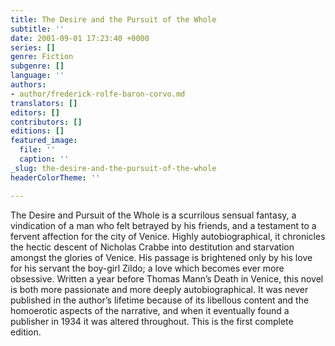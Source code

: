 ```yaml
---
title: The Desire and the Pursuit of the Whole
subtitle: ''
date: 2001-09-01 17:23:40 +0000
series: []
genre: Fiction
subgenre: []
language: ''
authors:
- author/frederick-rolfe-baron-corvo.md
translators: []
editors: []
contributors: []
editions: []
featured_image:
  file: ''
  caption: ''
_slug: the-desire-and-the-pursuit-of-the-whole
headerColorTheme: ''

---
```

The Desire and Pursuit of the Whole is a scurrilous sensual fantasy, a vindication of a man who felt betrayed by his friends, and a testament to a fervent affection for the city of Venice. Highly autobiographical, it chronicles the hectic descent of Nicholas Crabbe into destitution and starvation amongst the glories of Venice. His passage is brightened only by his love for his servant the boy-girl Zildo; a love which becomes ever more obsessive. Written a year before Thomas Mann’s Death in Venice, this novel is both more passionate and more deeply autobiographical. It was never published in the author’s lifetime because of its libellous content and the homoerotic aspects of the narrative, and when it eventually found a publisher in 1934 it was altered throughout. This is the first complete edition.

